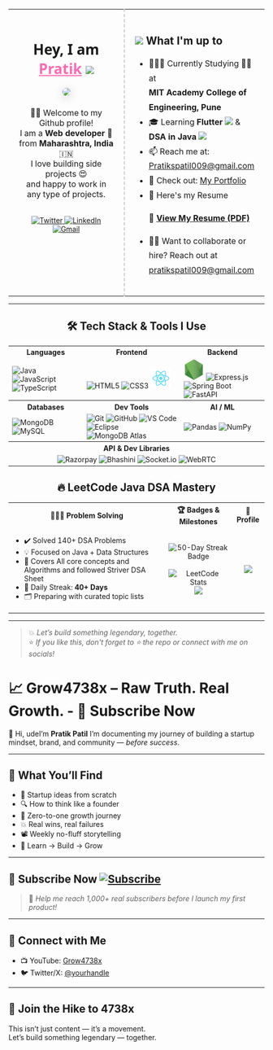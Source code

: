 <table>
  <tr>
    <!-- A: Introduction Section -->
    <td width="50%" valign="top" align="center" style="padding: 20px; border-right: 2px dashed #ccc;">
      <h1 style="font-family: 'Segoe UI', sans-serif;">Hey, I am 
        <a href="https://pratiksp.netlify.app/" target="_blank" style="color:#FF69B4;">Pratik</a> 
        <img src="https://media.giphy.com/media/hvRJCLFzcasrR4ia7z/giphy.gif" width="35">
      </h1>
      <img src="https://user-images.githubusercontent.com/49222186/110210369-58458c80-7eb7-11eb-9d6e-2129358b3098.png" 
           width="300" style="border-radius: 20px; box-shadow: 0 4px 20px rgba(0,0,0,0.2);" />
      <p style="margin-top: 20px; font-size: 16px;">
        🙏🏻 Welcome to my Github profile! <br />
        I am a <b>Web developer</b> 🚀 from <b>Maharashtra, India</b> 🇮🇳<br />
        I love building side projects 😍 <br />
        and happy to work in any type of projects.
      </p>
      <br />
      <div>
        <a href="#" target="_blank">
          <img alt="Twitter" src="https://img.shields.io/badge/Twitter-1DA1F2?style=for-the-badge&logo=twitter&logoColor=white" />
        </a>
        <a href="https://www.linkedin.com/in/pratik-patil-4738x" target="_blank">
          <img alt="LinkedIn" src="https://img.shields.io/badge/LinkedIn-0077B5?style=for-the-badge&logo=linkedin&logoColor=white" />
        </a>
        <a href="mailto:pratikspatil009@gmail.com" target="_blank">
          <img alt="Gmail" src="https://img.shields.io/badge/Gmail-D14836?style=for-the-badge&logo=gmail&logoColor=white" />
        </a>
      </div>
    </td>
 <!-- B: What I'm Up To Section -->
    <td width="50%" valign="top" style="padding: 20px;">
      <h2><img src="https://emojis.slackmojis.com/emojis/images/1584726375/8272/blob-cool.gif" width="28" /> What I'm up to</h2>
      <ul style="font-size: 16px; line-height: 1.8;">
        <li>👨🏻‍💻 Currently Studying ✍🏻 at <br><b>MIT Academy College of Engineering, Pune</b></li>
        <li>🎓 Learning <b>Flutter</b> 
            <img src="https://emojis.slackmojis.com/emojis/images/1533423362/4417/flutter.png" width="16" /> & 
            <b>DSA in Java</b> 
            <img src="https://cdn.jsdelivr.net/npm/programming-languages-logos@0.0.3/src/java/java_64x64.png" width="17" />
        </li>
        <li>📫 Reach me at: 
          <a href="mailto:Pratikspatil009@gmail.com">Pratikspatil009@gmail.com</a>
        </li>
        <li>👀 Check out: 
          <a href="https://pratiksp.netlify.app/" target="_blank">My Portfolio</a>
        </li>
        <li>📄 Here's my 
           Resume

📌 **[View My Resume (PDF)](https://github.com/pratik4738/resume-repo/raw/main/resumepratikpatil_1750259429.pdf)**  
        </li>
        <li> 🧑‍💼 Want to collaborate or hire? Reach out at [pratikspatil009@gmail.com](mailto:pratikspatil009@gmail.com) </li>
      </ul>
    </td>
  </tr>
</table>

---

<h2 align="center">🛠️ Tech Stack & Tools I Use</h2>

<div align="center">
  <table>
    <tr>
      <th>Languages</th>
      <th>Frontend</th>
      <th>Backend</th>
    </tr>
    <tr>
      <td>
        <img src="https://cdn.jsdelivr.net/npm/programming-languages-logos@0.0.3/src/java/java_64x64.png" width="40" title="Java" />
        <img src="https://upload.wikimedia.org/wikipedia/commons/9/99/Unofficial_JavaScript_logo_2.svg" width="40" title="JavaScript" />
        <img src="https://upload.wikimedia.org/wikipedia/commons/4/4c/Typescript_logo_2020.svg" width="40" title="TypeScript" />
      </td>
      <td>
        <img src="https://upload.wikimedia.org/wikipedia/commons/6/61/HTML5_logo_and_wordmark.svg" width="40" title="HTML5" />
        <img src="https://upload.wikimedia.org/wikipedia/commons/d/d5/CSS3_logo_and_wordmark.svg" width="38" title="CSS3" />
        <img src="https://raw.githubusercontent.com/github/explore/main/topics/react/react.png" width="40" title="React.js" />
      </td>
      <td>
        <img src="https://raw.githubusercontent.com/github/explore/main/topics/nodejs/nodejs.png" width="40" title="Node.js" />
        <img src="https://upload.wikimedia.org/wikipedia/commons/6/64/Expressjs.png" width="40" title="Express.js" />
        <img src="https://upload.wikimedia.org/wikipedia/commons/9/9a/Spring_Framework_Logo_2018.svg" width="40" title="Spring Boot" />
        <img src="https://cdn.worldvectorlogo.com/logos/fastapi.svg" width="40" title="FastAPI" />
      </td>
    </tr>
    <tr>
      <th>Databases</th>
      <th>Dev Tools</th>
      <th>AI / ML</th>
    </tr>
    <tr>
      <td>
        <img src="https://avatars.githubusercontent.com/u/45120?s=200&v=4" width="40" title="MongoDB" />
        <img src="https://cdn-icons-png.flaticon.com/512/919/919836.png" width="40" title="MySQL" />
<!--         <img src="https://upload.wikimedia.org/wikipedia/commons/2/29/Postgresql_elephant.svg" width="40" title="PostgreSQL" /> -->
      </td>
      <td>
        <img src="https://upload.wikimedia.org/wikipedia/commons/3/3f/Git_icon.svg" width="40" title="Git" />
        <img src="https://img.icons8.com/fluency/48/github.png" width="40" title="GitHub" />
        <img src="https://upload.wikimedia.org/wikipedia/commons/9/9a/Visual_Studio_Code_1.35_icon.svg" width="40" title="VS Code" />
        <img src="https://upload.wikimedia.org/wikipedia/commons/c/c9/Eclipse_Logo.svg" width="40" title="Eclipse" />
        <img src="https://www.mongodb.com/assets/images/global/favicon.ico" width="30" title="MongoDB Atlas" />
      </td>
      <td>
        <img src="https://upload.wikimedia.org/wikipedia/commons/e/ed/Pandas_logo.svg" width="40" title="Pandas" />
        <img src="https://upload.wikimedia.org/wikipedia/commons/3/3f/Numpy_logo_200.png" width="40" title="NumPy" />
<!--         <img src="https://upload.wikimedia.org/wikipedia/commons/2/2d/Tensorflow_logo.svg" width="40" title="TensorFlow / ResNet" />
        <img src="https://upload.wikimedia.org/wikipedia/commons/8/8b/Natural_Language_Processing.png" width="40" title="NLP" /> -->
      </td>
    </tr>
    <tr>
      <th colspan="3">API & Dev Libraries</th>
    </tr>
    <tr>
      <td colspan="3" align="center">
        <img src="https://companieslogo.com/img/orig/RZRP.F-8c70f4a6.png?t=1633512433" width="40" title="Razorpay" />
        <img src="https://i.postimg.cc/wTMQXFYF/bhashini-logo.png" width="40" title="Bhashini" />
        <img src="https://upload.wikimedia.org/wikipedia/commons/9/96/Socket-io.svg" width="40" title="Socket.io" />
        <img src="https://upload.wikimedia.org/wikipedia/commons/7/72/WebRTC_Logo.svg" width="40" title="WebRTC" />
      </td>
    </tr>
  </table>
</div>

<h2 align="center">🔥 LeetCode Java DSA Mastery</h2>

<div align="center">
  <table>
    <tr>
      <th>👨🏻‍💻 Problem Solving</th>
      <th>🏆 Badges & Milestones</th>
      <th>🔗 Profile</th>
    </tr>
    <tr>
      <td align="center">
        <ul align="left">
          <li>✔️ Solved 140+ DSA Problems</li>
          <li>💡 Focused on Java + Data Structures</li>
          <li>🧠 Covers All core concepts and Algorithms and followed Striver DSA Sheet</li>
          <li>🚀 Daily Streak: <b>40+ Days</b></li>
          <li>🗂️ Preparing with curated topic lists</li>
        </ul>
      </td>
      <td align="center">
        <img src="https://github.com/your-username/your-repo/blob/main/assets/2550.gif?raw=true" width="200" title="50-Day Streak Badge"/>
        <br/><br/>
        <img src="https://leetcode-badge-showcase.vercel.app/api?username=pratikspatil009&theme=dark" alt="LeetCode Stats" />
        <br/>
        <img src="https://img.shields.io/badge/Java-DSA-blue?style=for-the-badge&logo=java&logoColor=white" />
      </td>
      <td align="center">
        <a href="https://leetcode.com/pratikspatil009" target="_blank">
          <img src="https://img.shields.io/badge/View_Profile-LeetCode-orange?style=for-the-badge&logo=leetcode&logoColor=white" />
        </a>
      </td>
    </tr>
  </table>
</div>



---

> 💥 *Let’s build something legendary, together.*  
> ⭐ *If you like this, don't forget to ⭐ the repo or connect with me on socials!*




<h1>📈 Grow4738x – Raw Truth. Real Growth.  - 🔔 Subscribe Now   </h1>   


👋 Hi, udeI’m **Pratik Patil**
I’m documenting my journey of building a startup mindset, brand, and community — *before success*.

---

## 🎯 What You’ll Find
- 🧠 Startup ideas from scratch  
- 🔍 How to think like a founder  
- 🚀 Zero-to-one growth journey  
- 💥 Real wins, real failures  
- 📽️ Weekly no-fluff storytelling  
- 🧱 Learn → Build → Grow

---

## 🔔 Subscribe Now    [![Subscribe](https://img.shields.io/badge/Subscribe-Youtube-red?style=for-the-badge&logo=youtube)](https://www.youtube.com/@Pratik4738xGrow?sub_confirmation=1)


> 🎯 *Help me reach 1,000+ real subscribers before I launch my first product!*

---

## 💬 Connect with Me
- 📺 YouTube: [Grow4738x](https://www.youtube.com/@Pratik4738xGrow)
- 🐦 Twitter/X: [@yourhandle](https://twitter.com/yourhandle)

---

## 🌟 Join the Hike to 4738x

This isn’t just content — it’s a movement.  
Let’s build something legendary — together.
